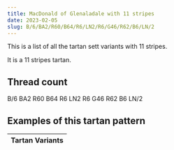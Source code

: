 ```yaml
---
title: MacDonald of Glenaladale with 11 stripes
date: 2023-02-05
slug: B/6/BA2/R60/B64/R6/LN2/R6/G46/R62/B6/LN/2
---
```

This is a list of all the tartan sett variants with 11 stripes.

It is a 11 stripes tartan.


## Thread count
B/6 BA2 R60 B64 R6 LN2 R6 G46 R62 B6 LN/2

## Examples of this tartan pattern

| Tartan Variants |
|---------------|

